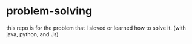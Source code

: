 # problem-solving
this repo is for the problem that I sloved or learned how to solve it. (with java, python, and Js)

